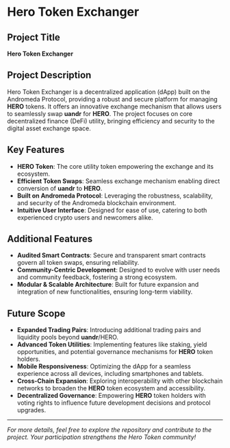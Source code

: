 # Hero Token Exchanger

## Project Title
**Hero Token Exchanger**

## Project Description
Hero Token Exchanger is a decentralized application (dApp) built on the Andromeda Protocol, providing a robust and secure platform for managing **HERO** tokens. It offers an innovative exchange mechanism that allows users to seamlessly swap **uandr** for **HERO**. The project focuses on core decentralized finance (DeFi) utility, bringing efficiency and security to the digital asset exchange space.

## Key Features
- **HERO Token**: The core utility token empowering the exchange and its ecosystem. 
- **Efficient Token Swaps**: Seamless exchange mechanism enabling direct conversion of **uandr** to **HERO**.
- **Built on Andromeda Protocol**: Leveraging the robustness, scalability, and security of the Andromeda blockchain environment.
- **Intuitive User Interface**: Designed for ease of use, catering to both experienced crypto users and newcomers alike.

## Additional Features
- **Audited Smart Contracts**: Secure and transparent smart contracts govern all token swaps, ensuring reliability.
- **Community-Centric Development**: Designed to evolve with user needs and community feedback, fostering a strong ecosystem.
- **Modular & Scalable Architecture**: Built for future expansion and integration of new functionalities, ensuring long-term viability.


## Future Scope
- **Expanded Trading Pairs**: Introducing additional trading pairs and liquidity pools beyond **uandr**/HERO.
- **Advanced Token Utilities**: Implementing features like staking, yield opportunities, and potential governance mechanisms for **HERO** token holders.
- **Mobile Responsiveness**: Optimizing the dApp for a seamless experience across all devices, including smartphones and tablets.
- **Cross-Chain Expansion**: Exploring interoperability with other blockchain networks to broaden the **HERO** token ecosystem and accessibility.
- **Decentralized Governance**: Empowering **HERO** token holders with voting rights to influence future development decisions and protocol upgrades.

---

*For more details, feel free to explore the repository and contribute to the project. Your participation strengthens the Hero Token community!*